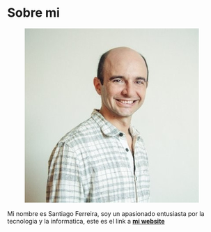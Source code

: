 # Sobre mi

<figure><img src="../../.gitbook/assets/foto.jpeg" alt=""><figcaption></figcaption></figure>

Mi nombre es Santiago Ferreira, soy un apasionado entusiasta por la tecnologia y la informatica, este es el link a [**mi website**](https://www.sanux.net/blog)
